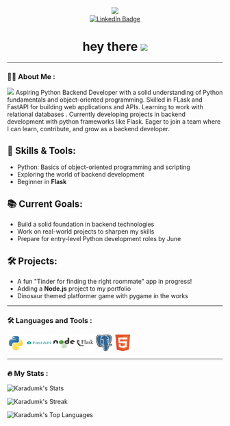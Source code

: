 <div id="header" align="center">
  <img src="https://media.giphy.com/media/M9gbBd9nbDrOTu1Mqx/giphy.gif" width="100"/>
</div>
<div id="badges" align="center">
  <a href="https://www.linkedin.com/in/kara-dumk-0b13a8309/">
    <img src="https://img.shields.io/badge/LinkedIn-blue?style=for-the-badge&logo=linkedin&logoColor=white" alt="LinkedIn Badge"/>
  </a>
<h1>
  hey there
  <img src="https://media.giphy.com/media/hvRJCLFzcasrR4ia7z/giphy.gif" width="30px"/>
</h1>  
</div>

---

### :woman_technologist: About Me :
<img src="https://media.giphy.com/media/WUlplcMpOCEmTGBtBW/giphy.gif" width="30"> Aspiring Python Backend Developer with a solid understanding of Python fundamentals and object-oriented programming. Skilled in FLask and FastAPI for building web applications and APIs. Learning to work with relational databases . Currently developing projects in backend development with python frameworks like Flask. Eager to join a team where I can learn, contribute, and grow as a backend developer.

## 🔧 Skills & Tools:  
- Python: Basics of object-oriented programming and scripting  
- Exploring the world of backend development  
- Beginner in **Flask**

## 📚 Current Goals:  
- Build a solid foundation in backend technologies  
- Work on real-world projects to sharpen my skills  
- Prepare for entry-level Python development roles by June  

## 🛠️ Projects:  
- A fun "Tinder for finding the right roommate" app in progress!  
- Adding a **Node.js** project to my portfolio
- Dinosaur themed platformer game with pygame in the works

---

### :hammer_and_wrench: Languages and Tools :
<div>
  <img src="https://github.com/devicons/devicon/blob/master/icons/python/python-original.svg" title="python" alt="python" width="40" height="40">
  <img src="https://github.com/devicons/devicon/blob/master/icons/fastapi/fastapi-plain-wordmark.svg" title="fastapi" alt="fastapi" width="60" height="40"/>
  <img src="https://github.com/devicons/devicon/blob/master/icons/nodejs/nodejs-original-wordmark.svg" title="node.js" alt="node.js" width="50" height="40">
  <img src="https://github.com/devicons/devicon/blob/master/icons/flask/flask-original-wordmark.svg" title="flask" alt="flask" width="40" height="40">
  <img src="https://github.com/devicons/devicon/blob/master/icons/postgresql/postgresql-original.svg" title="postgresql" alt="sql" width="40" height="40">
  <img src="https://github.com/devicons/devicon/blob/ca28c779441053191ff11710fe24a9e6c23690d6/icons/html5/html5-original.svg#L1" title="html" alt="html" width="40" height="40">
</div>

---

### :fire: My Stats :
![Karadumk's Stats](https://github-readme-stats.vercel.app/api?username=Karadumk&theme=dark&show_icons=true&hide_border=false&count_private=true)

![Karadumk's Streak](https://github-readme-streak-stats.herokuapp.com/?user=Karadumk&theme=dark&hide_border=false)

![Karadumk's Top Languages](https://github-readme-stats.vercel.app/api/top-langs/?username=Karadumk&theme=dark&show_icons=true&hide_border=false&layout=compact)
